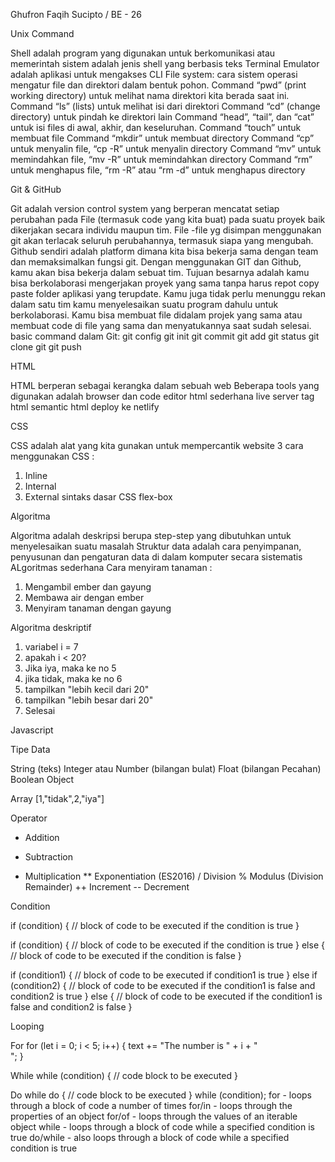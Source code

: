 Ghufron Faqih Sucipto / BE - 26

Unix Command

Shell adalah program yang digunakan untuk berkomunikasi atau memerintah sistem
adalah jenis shell yang berbasis teks
Terminal Emulator adalah aplikasi untuk mengakses CLI
File system: cara sistem operasi mengatur file dan direktori dalam bentuk pohon.
Command “pwd” (print working directory) untuk melihat nama direktori kita berada saat ini.
Command “ls” (lists) untuk melihat isi dari direktori
Command “cd”  (change directory) untuk pindah ke direktori lain
Command “head”, “tail”, dan “cat” untuk isi files di awal, akhir, dan keseluruhan.
Command “touch” untuk membuat file
Command “mkdir”  untuk membuat directory
Command “cp” untuk menyalin file, “cp -R” untuk menyalin directory
Command “mv” untuk memindahkan file, “mv -R” untuk memindahkan directory
Command “rm” untuk menghapus file, “rm -R” atau “rm -d” untuk menghapus directory

Git & GitHub

Git adalah version control system yang berperan mencatat setiap perubahan pada File 
(termasuk code yang kita buat) pada suatu proyek baik dikerjakan secara individu maupun tim.
File -file yg disimpan menggunakan git akan terlacak seluruh perubahannya, termasuk siapa yang mengubah.
Github sendiri adalah platform dimana kita bisa bekerja sama dengan team dan memaksimalkan fungsi git.
Dengan menggunakan GIT dan Github, kamu akan bisa bekerja dalam sebuat tim. Tujuan besarnya adalah kamu bisa berkolaborasi mengerjakan proyek yang sama tanpa harus repot copy paste folder aplikasi yang terupdate.
Kamu juga tidak perlu menunggu rekan dalam satu tim kamu menyelesaikan suatu program dahulu untuk berkolaborasi. Kamu bisa membuat file didalam projek yang sama atau membuat code di file yang sama dan menyatukannya saat sudah selesai.
basic command dalam Git:
git config
git init
git commit
git add
git status
git clone
git git push

HTML

HTML berperan sebagai kerangka dalam sebuah web
Beberapa tools yang digunakan adalah browser dan code editor
html sederhana
live server
tag html
semantic html
deploy ke netlify

CSS

CSS adalah alat yang kita gunakan untuk mempercantik website
3 cara menggunakan CSS :
1. Inline
2. Internal
3. External
sintaks dasar CSS
flex-box

Algoritma

Algoritma adalah deskripsi berupa step-step yang dibutuhkan untuk menyelesaikan suatu masalah
Struktur data adalah cara penyimpanan, penyusunan dan pengaturan data di dalam komputer secara sistematis
ALgoritmas sederhana
Cara menyiram tanaman :
1. Mengambil ember dan gayung 
2. Membawa air dengan ember
3. Menyiram tanaman dengan gayung

Algoritma deskriptif
1. variabel i = 7
2. apakah i < 20?
3. Jika iya, maka ke no 5
4. jika tidak, maka ke no 6
5. tampilkan "lebih kecil dari 20"
6. tampilkan "lebih besar dari 20"
7. Selesai

Javascript

Tipe Data

String (teks)
Integer atau Number (bilangan bulat)
Float (bilangan Pecahan)
Boolean
Object

Array [1,"tidak",2,"iya"]

Operator
+	Addition
-	Subtraction
*	Multiplication
**	Exponentiation (ES2016)
/	Division
%	Modulus (Division Remainder)
++	Increment
--	Decrement

Condition

if (condition) {
  //  block of code to be executed if the condition is true
}

if (condition) {
  //  block of code to be executed if the condition is true
} else {
  //  block of code to be executed if the condition is false
}

if (condition1) {
  //  block of code to be executed if condition1 is true
} else if (condition2) {
  //  block of code to be executed if the condition1 is false and condition2 is true
} else {
  //  block of code to be executed if the condition1 is false and condition2 is false
}

Looping

For
for (let i = 0; i < 5; i++) {
  text += "The number is " + i + "<br>";
}

While
while (condition) {
  // code block to be executed
} 

Do while
do {
  // code block to be executed
}
while (condition);
for - loops through a block of code a number of times
for/in - loops through the properties of an object
for/of - loops through the values of an iterable object
while - loops through a block of code while a specified condition is true
do/while - also loops through a block of code while a specified condition is true
